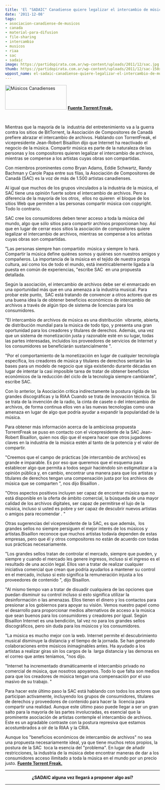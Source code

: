 ```yaml
---
title: 'El "SADAIC" Canadiense quiere legalizar el intercambio de música:'
date: '2011-12-08'
tags:
- asociacion-canadiense-de-musicos
- canada
- material-para-difusion
- file-sharing
- intercambio
- musicos
- riaa
- sac
- sadaic
image: https://partidopirata.com.ar/wp-content/uploads/2011/12/sac.jpg
thumb: https://partidopirata.com.ar/wp-content/uploads/2011/12/sac-150x80.jpg
wppost_name: el-sadaic-canadiense-quiere-legalizar-el-intercambio-de-musica
---
```


<a href="https://partidopirata.com.ar/wp-content/uploads/2011/12/sac.jpg"><img class="aligncenter size-full wp-image-2535" title="sac" src="https://partidopirata.com.ar/wp-content/uploads/2011/12/sac.jpg" alt="Músicos Canadienses" width="200" height="80" /></a>
<strong> <a href="https://torrentfreak.com/canadian-songwriters-want-to-legalize-file-sharing-111206/" target="_blank">Fuente Torrent Freak.</a></strong>

&nbsp;

Mientras que la mayoría de la  industria del entretenimiento va a la guerra contra los sitios de BitTorrent, la Asociación de Compositores de Canadá prefiere abrazar el intercambio de archivos. Hablando con TorrentFreak, el vicepresidente Jean-Robert Bisaillon dijo que Internet ha reactivado el negocio de la música. Compartir música es parte de la naturaleza de las personas y los compositores quieren legalizar el intercambio de archivos, mientras se compense a los artistas cuyas obras son compartidas.

Con miembros prominentes como Bryan Adams, Eddie Schwartz, Randy Bachman y Carole Papa entre sus filas, la Asociación de Compositores de Canadá (SAC) es la voz de más de 1.500 artistas canadienses.

Al igual que muchos de los grupos vinculados a la industria de la música, el SAC tiene una opinión fuerte sobre el intercambio de archivos. Pero a diferencia de la mayoría de los otros,  ellos no quieren  el bloque de los sitios Web que permiten a las personas compartir música con copyright. Todo lo contrario.

SAC cree los consumidores deben tener acceso a toda la música del mundo, algo que sólo sitios para compartir archivos proporcionan hoy. Así que en lugar de cerrar esos sitios la asociación de compositores quiere legalizar el intercambio de archivos, mientras se compense a los artistas cuyas obras son compartidas.

"Las personas siempre han compartido  música y siempre lo hará. Compartir la música define quiénes somos y quiénes son nuestros amigos y compañeros. La importancia de la música en el tejido de nuestra propia cultura, así como los de todo el mundo, está inextricablemente ligada a la puesta en común de experiencias, "escribe SAC  en una propuesta detallada.

Según la asociación, el intercambio de archivos debe ser el enmarcado en una oportunidad más que en una amenaza a la industria musical. Para probar este punto,  SAC está tratando de convencer a otros actores que es una buena idea la de obtener beneficios económicos de intercambio de archivos a través de algún tipo de sistema de licencias para los consumidores.

"El intercambio de archivos de música es una distribución  vibrante, abierta, de distribución mundial para la música de todo tipo, y presenta una gran oportunidad para los creadores y titulares de derechos. Además, una vez que un sistema de monetización justa y razonable esté en su lugar, todas las partes interesadas, incluidos los proveedores de servicios de Internet y los consumidores se beneficiarán sustancialmente ".

"Por el comportamiento de la monetización en lugar de cualquier tecnología específica, los creadores de música y titulares de derechos sentarán las bases para un modelo de negocio que siga existiendo durante décadas en lugar de intentar la casi imposible tarea de tratar de obtener beneficios económicos de la reducción del ciclo de la tecnología siempre cambiante", escribe SAC.

Con lo anterior, la Asociación critica indirectamente la postura rígida de las grandes discográficas y la RIAA Cuando se trata de innovación técnica. Si se trata de la invención de la radio, la cinta de casete o del intercambio de archivos, de forma continua ellos ven a las nuevas tecnologías como una amenaza en lugar de algo que podría ayudar a expandir la popularidad de la música.

Para obtener más información acerca de la ambiciosa propuesta TorrentFreak se puso en contacto con el vicepresidente de la SAC Jean-Robert Bisaillon, quien nos dijo que él espera hacer que otros jugadores claves en la industria de la música estén al tanto de la potencia y el valor de compartir.

"Creemos que el campo de prácticas [de intercambio de archivos] es grande e imparable. Es por eso que queremos que el esquema para establecer algo que permita a todos seguir haciéndolo sin estigmatizar a la opinión pública y, en cambio, encontrar una manera para que los artistas y titulares de derechos tengan una compensación justa por los archivos de música que se comparten ", nos dijo Bisaillon .

"Otros aspectos positivos incluyen ser capaz de encontrar música que no está disponible en la oferta de ámbito comercial, la búsqueda de una mayor calidad de los archivos digitales, ser capaz de permitirse el lujo de la música, incluso si usted es pobre y ser capaz de descubrir nuevos artistas o amigos para recomendar . "

Otras sugerencias del vicepresidente de la SAC, es que además,  los grandes sellos no siempre persiguen el mejor interés de los músicos y artistas.Bisaillon reconoce que muchos artistas todavía dependen de estas empresas, pero que él y otros compositores no están de acuerdo con todas sus prácticas necesariamente.

"Los grandes sellos tratan de controlar el mercado, siempre que pueden, y siempre y cuando el mercado les genere ingresos, incluso si el ingreso es el resultado de una acción legal. Ellos van a tratar de realizar cualquier iniciativa comercial que crean que podría ayudarlos a mantener su control en el mercado, incluso si esto significa la remuneración injusta a los proveedores de contenido ", dijo Bisaillon.

"Al mismo tiempo van a tratar de disuadir cualquiera de las opciones que puedan disminuir su control incluso si esto significa utilizar la desinformación o las amenazas. Ellos tienen el dinero y los contactos para presionar a los gobiernos para apoyar su visión. Vemos nuestro papel como el desarrollo para proporcionar medios alternativos de acceso a la música que sean buenos para los consumidores y creadores por igual.
Según Bisaillon Internet es una bendición, tal vez no para los grandes sellos discográficos, pero sin duda para los músicos y los consumidores.

"La música es mucho mejor con la web. Internet permite el descubrimiento musical disminuye la distancia y el tiempo de la jornada. Se han generado colaboraciones entre músicos inimaginables antes. Ha ayudado a los artistas a realizar giras sin los cargos de la  larga distancia y las demoras en el correo que antes teníamos, "nos dijo.

"Internet ha incrementado dramáticamente el intercambio privado no comercial de música, que nosotros apoyamos. Todo lo que falta son medios para que los creadores de música tengan una compensación por el uso masivo de su trabajo. "

Para hacer este último paso la SAC está hablando con todos los actores que participan activamente, incluyendo los grupos de consumidores, titulares de derechos y proveedores de contenido para hacer la  licencia para compartir una realidad.
Aunque este último paso puede llegar a ser un gran salto para la mayoría de las partes involucradas, es esencial que la prominente asociación de artistas contemple el intercambio de archivos. Este es un agradable contraste con la postura represiva que estamos acostumbrados a oír de la RIAA y la CRIA.

Aunque los "beneficios económicos de intercambio de archivos" no sea una propuesta necesariamente ideal, ya que tiene muchos retos propios, la postura de la SAC  toca la esencia del "problema". En lugar de añadir restricciones, la industria de la música debe encontrar maneras de dar a los consumidores acceso ilimitado a toda la música en el mundo por un precio justo.
<strong> <a href="https://torrentfreak.com/canadian-songwriters-want-to-legalize-file-sharing-111206/" target="_blank">Fuente Torrent Freak.</a></strong>

<hr />
<p style="text-align: center;"><strong>¿SADAIC alguna vez llegará a proponer algo así?</strong></p>


<hr />
